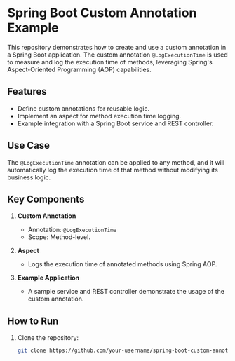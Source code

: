 # Spring Boot Custom Annotation Example    

This repository demonstrates how to create and use a custom annotation in a Spring Boot application. The custom annotation `@LogExecutionTime` is used to measure and log the execution time of methods, leveraging Spring's Aspect-Oriented Programming (AOP) capabilities. 

## Features
- Define custom annotations for reusable logic.
- Implement an aspect for method execution time logging.
- Example integration with a Spring Boot service and REST controller.

## Use Case
The `@LogExecutionTime` annotation can be applied to any method, and it will automatically log the execution time of that method without modifying its business logic.

## Key Components
1. **Custom Annotation**
   - Annotation: `@LogExecutionTime`
   - Scope: Method-level.

2. **Aspect**
   - Logs the execution time of annotated methods using Spring AOP.

3. **Example Application**
   - A sample service and REST controller demonstrate the usage of the custom annotation.

## How to Run
1. Clone the repository:
   ```bash
   git clone https://github.com/your-username/spring-boot-custom-annotation.git
